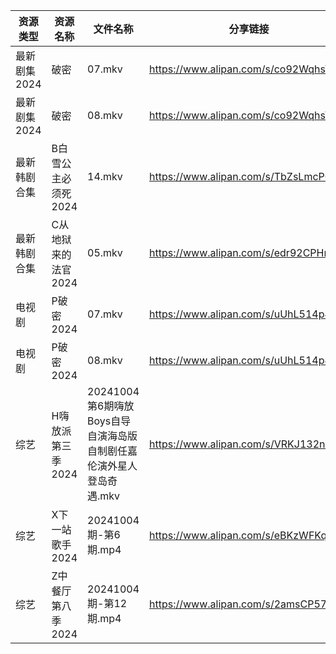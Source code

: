 | 资源类型     | 资源名称         | 文件名称                                       | 分享链接                                 | 更新时间                |
| -------- | ------------ | ------------------------------------------ | ------------------------------------ | ------------------- |
| 最新剧集2024 | 破密           | 07.mkv                                     | https://www.alipan.com/s/co92WqhsYNe | 2024-10-05 08:10:39 |
| 最新剧集2024 | 破密           | 08.mkv                                     | https://www.alipan.com/s/co92WqhsYNe | 2024-10-05 08:10:39 |
| 最新韩剧合集   | B白雪公主必须死2024 | 14.mkv                                     | https://www.alipan.com/s/TbZsLmcPGSo | 2024-10-05 00:05:20 |
| 最新韩剧合集   | C从地狱来的法官2024 | 05.mkv                                     | https://www.alipan.com/s/edr92CPHnET | 2024-10-05 00:05:22 |
| 电视剧      | P破密2024      | 07.mkv                                     | https://www.alipan.com/s/uUhL514p4K1 | 2024-10-05 08:06:16 |
| 电视剧      | P破密2024      | 08.mkv                                     | https://www.alipan.com/s/uUhL514p4K1 | 2024-10-05 08:06:16 |
| 综艺       | H嗨放派第三季2024  | 20241004第6期嗨放Boys自导自演海岛版自制剧任嘉伦演外星人登岛奇遇.mkv | https://www.alipan.com/s/VRKJ132nbcQ | 2024-10-05 08:07:33 |
| 综艺       | X下一站歌手2024   | 20241004期-第6期.mp4                          | https://www.alipan.com/s/eBKzWFKqm82 | 2024-10-05 00:09:07 |
| 综艺       | Z中餐厅第八季2024  | 20241004期-第12期.mp4                         | https://www.alipan.com/s/2amsCP57Grh | 2024-10-05 00:07:03 |
